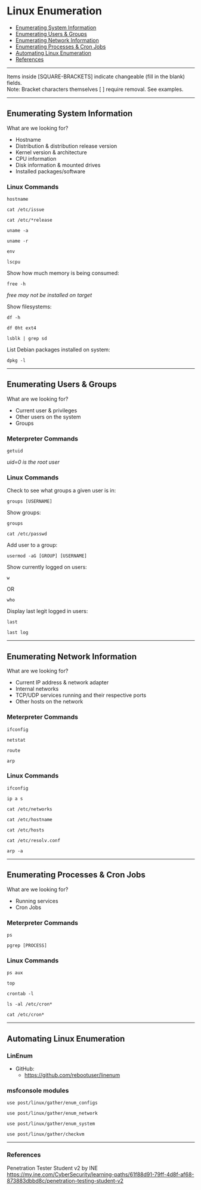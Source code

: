 # Linux Enumeration

* [Enumerating System Information](#enumerating-system-information)
* [Enumerating Users & Groups](#enumerating-users--groups)
* [Enumerating Network Information](#enumerating-network-information)
* [Enumerating Processes & Cron Jobs](#enumerating-processes--cron-jobs)
* [Automating Linux Enumeration](#automating-linux-enumeration)
* [References](#references)

******************************************************************************
Items inside [SQUARE-BRACKETS] indicate changeable (fill in the blank) fields.  
Note: Bracket characters themselves [ ] require removal. See examples.
******************************************************************************

## Enumerating System Information

What are we looking for?

* Hostname
* Distribution & distribution release version
* Kernel version & architecture
* CPU information
* Disk information & mounted drives
* Installed packages/software

### Linux Commands

```
hostname
```
```
cat /etc/issue
```
```
cat /etc/*release
```
```
uname -a
```
```
uname -r
```
```
env
```
```
lscpu
```

Show how much memory is being consumed:
```
free -h
```
*free may not be installed on target*

Show filesystems:
```
df -h
```
```
df 0ht ext4
```
```
lsblk | grep sd
```
  
List Debian packages installed on system:
```
dpkg -l
```

***********************************************************************

## Enumerating Users & Groups

What are we looking for?

* Current user & privileges
* Other users on the system
* Groups

### Meterpreter Commands

```
getuid
```
*uid=0 is the root user*
  
### Linux Commands

Check to see what groups a given user is in:
```
groups [USERNAME]
```
Show groups:
```
groups
```

```
cat /etc/passwd
```

Add user to a group:
```
usermod -aG [GROUP] [USERNAME]
```

Show currently logged on users:
```
w
```
OR
```
who
```

Display last legit logged in users:
```
last
```
```
last log
```

***********************************************************************

## Enumerating Network Information

What are we looking for?

* Current IP address & network adapter
* Internal networks
* TCP/UDP services running and their respective ports
* Other hosts on the network

### Meterpreter Commands

```
ifconfig
```
```
netstat
```
```
route
```
```
arp
```

### Linux Commands

```
ifconfig
```
```
ip a s
```
```
cat /etc/networks
```
```
cat /etc/hostname
```
```
cat /etc/hosts
```
```
cat /etc/resolv.conf
```
```
arp -a
```

***********************************************************************

## Enumerating Processes & Cron Jobs

What are we looking for?

* Running services
* Cron Jobs

### Meterpreter Commands

```
ps
```
```
pgrep [PROCESS]
```

### Linux Commands

```
ps aux
```
```
top
```
```
crontab -l
```
```
ls -al /etc/cron*
```
```
cat /etc/cron*
```

***********************************************************************

## Automating Linux Enumeration

### LinEnum

* GitHub:
   * https://github.com/rebootuser/linenum

### msfconsole modules

```
use post/linux/gather/enum_configs
```
```
use post/linux/gather/enum_network
```
```
use post/linux/gather/enum_system
```
```
use post/linux/gather/checkvm
```

***********************************************************************

### References
Penetration Tester Student v2 by INE  
https://my.ine.com/CyberSecurity/learning-paths/61f88d91-79ff-4d8f-af68-873883dbbd8c/penetration-testing-student-v2